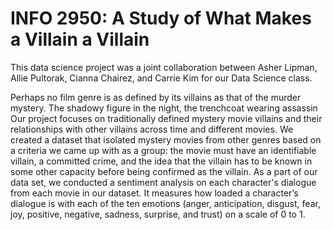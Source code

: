# INFO 2950: A Study of What Makes a Villain a Villain

This data science project was a joint collaboration between Asher Lipman, Allie Pultorak, Cianna Chairez, and Carrie Kim for our Data Science class. 

Perhaps no film genre is as defined by its villains as that of the murder mystery. The shadowy figure in the night, the trenchcoat wearing assassin
Our project focuses on traditionally defined mystery movie villains and their relationships with other villains across time and different movies. We created a dataset that isolated mystery movies from other genres based on a criteria we came up with as a group: the movie must have an identifiable villain, a committed crime, and the idea that the villain has to be known in some other capacity before being confirmed as the villain. As a part of our data set, we conducted a sentiment analysis on each character's dialogue from each movie in our dataset. It measures how loaded a character’s dialogue is with each of the ten emotions (anger, anticipation, disgust, fear, joy, positive, negative, sadness, surprise, and trust) on a scale of 0 to 1. 
